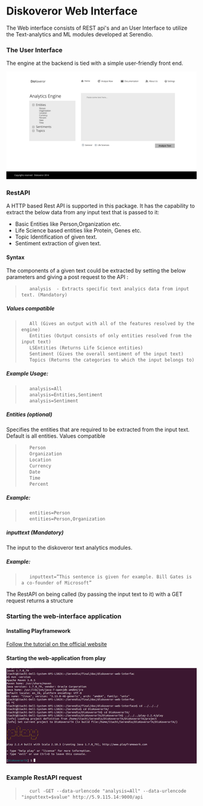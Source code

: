 # Diskoveror Web Interface

The Web interface consists of REST api's and an User Interface to utilize the Text-analytics and ML modules developed at Serendio.

### The User Interface

The engine at the backend is tied with a simple user-friendly front end.

![Diskoveror Web Interface](/Analyze.jpg "Web Interface")


### RestAPI

A HTTP based Rest API is supported in this package. It has the capability to extract the below data from any input text that is passed to it:

 * Basic Entities like Person,Organization etc.
 * Life Science based entities like Protein, Genes etc.
 * Topic Identification of given text.
 * Sentiment extraction of given text.

#### Syntax

The components of a given text could be extracted by setting the below parameters and giving a post request to the 
API :

>        analysis  - Extracts specific text analyics data from input text. (Mandatory)

##### Values compatible

>        All (Gives an output with all of the features resolved by the engine)                  
>        Entities (Output consists of only entities resolved from the input text)        
>        LSEntities (Returns Life Science entities)
>        Sentiment (Gives the overall sentiment of the input text)
>        Topics (Returns the categories to which the input belongs to)

##### Example Usage:

>        analysis=All
>        analysis=Entities,Sentiment
>        analysis=Sentiment

##### Entities (optional)

Specifies the entities that are required to be extracted from the input text. Default is all entities.
Values compatible

>        Person
>        Organization
>        Location
>        Currency
>        Date
>        Time
>        Percent

##### Example:

>        entities=Person
>        entities=Person,Organization

##### inputtext (Mandatory)

The input to the diskoveror text analytics modules.

##### Example:

>        inputtext=”This sentence is given for example. Bill Gates is a co-founder of Microsoft”

The RestAPI on being called (by passing the input text to it) with a GET request returns a structure


### Starting the web-interface application
#### Installing Playframework
[Follow the tutorial on the official website](https://www.playframework.com/documentation/2.4.x/Installing)
#### Starting the web-application from play
![Starting web-app](/rsz_play1.png "Web Interface")

### Example RestAPI request

>        curl -GET --data-urlencode "analysis=All" --data-urlencode "inputtext=$value" http://5.9.115.14:9000/api


